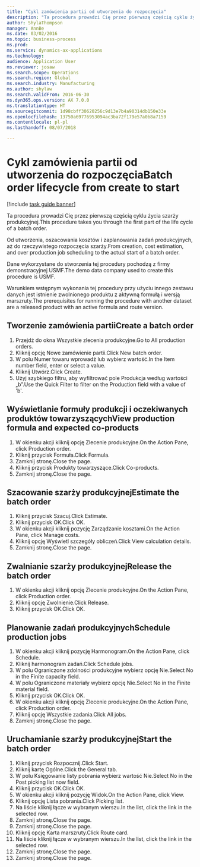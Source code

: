 ```yaml
--- 
title: "Cykl zamówienia partii od utworzenia do rozpoczęcia"
description: "Ta procedura prowadzi Cię przez pierwszą częścią cyklu życia szarży produkcyjnej."
author: ShylaThompson
manager: AnnBe
ms.date: 03/02/2016
ms.topic: business-process
ms.prod: 
ms.service: dynamics-ax-applications
ms.technology: 
audience: Application User
ms.reviewer: josaw
ms.search.scope: Operations
ms.search.region: Global
ms.search.industry: Manufacturing
ms.author: shylaw
ms.search.validFrom: 2016-06-30
ms.dyn365.ops.version: AX 7.0.0
ms.translationtype: HT
ms.sourcegitcommit: 1d98cbff30620256c9d13e7b4a90314db150e33e
ms.openlocfilehash: 13750a69776953094ac3ba72f179e57a0b8a7159
ms.contentlocale: pl-pl
ms.lasthandoff: 08/07/2018

---
```

# <a name="batch-order-lifecycle-from-create-to-start"></a><span data-ttu-id="0d781-103">Cykl zamówienia partii od utworzenia do rozpoczęcia</span><span class="sxs-lookup"><span data-stu-id="0d781-103">Batch order lifecycle from create to start</span></span>

[!include [task guide banner](../../includes/task-guide-banner.md)]

<span data-ttu-id="0d781-104">Ta procedura prowadzi Cię przez pierwszą częścią cyklu życia szarży produkcyjnej.</span><span class="sxs-lookup"><span data-stu-id="0d781-104">This procedure takes you through the first part of the life cycle of a batch order.</span></span>

<span data-ttu-id="0d781-105">Od utworzenia, oszacowania kosztów i zaplanowania zadań produkcyjnych, aż do rzeczywistego rozpoczęcia szarży.</span><span class="sxs-lookup"><span data-stu-id="0d781-105">From creation, cost estimation, and over production job scheduling to the actual start of a batch order.</span></span>



<span data-ttu-id="0d781-106">Dane wykorzystane do stworzenia tej procedury pochodzą z firmy demonstracyjnej USMF.</span><span class="sxs-lookup"><span data-stu-id="0d781-106">The demo data company used to create this procedure is USMF.</span></span> 



<span data-ttu-id="0d781-107">Warunkiem wstępnym wykonania tej procedury przy użyciu innego zestawu danych jest istnienie zwolnionego produktu z aktywną formułą i wersją marszruty.</span><span class="sxs-lookup"><span data-stu-id="0d781-107">The prerequisites for running the procedure with another dataset are a released product with an active formula and route version.</span></span>


## <a name="create-a-batch-order"></a><span data-ttu-id="0d781-108">Tworzenie zamówienia partii</span><span class="sxs-lookup"><span data-stu-id="0d781-108">Create a batch order</span></span>
1. <span data-ttu-id="0d781-109">Przejdź do okna Wszystkie zlecenia produkcyjne.</span><span class="sxs-lookup"><span data-stu-id="0d781-109">Go to All production orders.</span></span>
2. <span data-ttu-id="0d781-110">Kliknij opcję Nowe zamówienie partii.</span><span class="sxs-lookup"><span data-stu-id="0d781-110">Click New batch order.</span></span>
3. <span data-ttu-id="0d781-111">W polu Numer towaru wprowadź lub wybierz wartość.</span><span class="sxs-lookup"><span data-stu-id="0d781-111">In the Item number field, enter or select a value.</span></span>
4. <span data-ttu-id="0d781-112">Kliknij Utwórz.</span><span class="sxs-lookup"><span data-stu-id="0d781-112">Click Create.</span></span>
5. <span data-ttu-id="0d781-113">Użyj szybkiego filtru, aby wyfiltrować pole Produkcja według wartości „b”.</span><span class="sxs-lookup"><span data-stu-id="0d781-113">Use the Quick Filter to filter on the Production field with a value of 'b'.</span></span>

## <a name="view-production-formula-and-expected-co-products"></a><span data-ttu-id="0d781-114">Wyświetlanie formuły produkcji i oczekiwanych produktów towarzyszących</span><span class="sxs-lookup"><span data-stu-id="0d781-114">View production formula and expected co-products</span></span>
1. <span data-ttu-id="0d781-115">W okienku akcji kliknij opcję Zlecenie produkcyjne.</span><span class="sxs-lookup"><span data-stu-id="0d781-115">On the Action Pane, click Production order.</span></span>
2. <span data-ttu-id="0d781-116">Kliknij przycisk Formuła.</span><span class="sxs-lookup"><span data-stu-id="0d781-116">Click Formula.</span></span>
3. <span data-ttu-id="0d781-117">Zamknij stronę.</span><span class="sxs-lookup"><span data-stu-id="0d781-117">Close the page.</span></span>
4. <span data-ttu-id="0d781-118">Kliknij przycisk Produkty towarzyszące.</span><span class="sxs-lookup"><span data-stu-id="0d781-118">Click Co-products.</span></span>
5. <span data-ttu-id="0d781-119">Zamknij stronę.</span><span class="sxs-lookup"><span data-stu-id="0d781-119">Close the page.</span></span>

## <a name="estimate-the-batch-order"></a><span data-ttu-id="0d781-120">Szacowanie szarży produkcyjnej</span><span class="sxs-lookup"><span data-stu-id="0d781-120">Estimate the batch order</span></span>
1. <span data-ttu-id="0d781-121">Kliknij przycisk Szacuj.</span><span class="sxs-lookup"><span data-stu-id="0d781-121">Click Estimate.</span></span>
2. <span data-ttu-id="0d781-122">Kliknij przycisk OK.</span><span class="sxs-lookup"><span data-stu-id="0d781-122">Click OK.</span></span>
3. <span data-ttu-id="0d781-123">W okienku akcji kliknij pozycję Zarządzanie kosztami.</span><span class="sxs-lookup"><span data-stu-id="0d781-123">On the Action Pane, click Manage costs.</span></span>
4. <span data-ttu-id="0d781-124">Kliknij opcję Wyświetl szczegóły obliczeń.</span><span class="sxs-lookup"><span data-stu-id="0d781-124">Click View calculation details.</span></span>
5. <span data-ttu-id="0d781-125">Zamknij stronę.</span><span class="sxs-lookup"><span data-stu-id="0d781-125">Close the page.</span></span>

## <a name="release-the-batch-order"></a><span data-ttu-id="0d781-126">Zwalnianie szarży produkcyjnej</span><span class="sxs-lookup"><span data-stu-id="0d781-126">Release the batch order</span></span>
1. <span data-ttu-id="0d781-127">W okienku akcji kliknij opcję Zlecenie produkcyjne.</span><span class="sxs-lookup"><span data-stu-id="0d781-127">On the Action Pane, click Production order.</span></span>
2. <span data-ttu-id="0d781-128">Kliknij opcję Zwolnienie.</span><span class="sxs-lookup"><span data-stu-id="0d781-128">Click Release.</span></span>
3. <span data-ttu-id="0d781-129">Kliknij przycisk OK.</span><span class="sxs-lookup"><span data-stu-id="0d781-129">Click OK.</span></span>

## <a name="schedule-production-jobs"></a><span data-ttu-id="0d781-130">Planowanie zadań produkcyjnych</span><span class="sxs-lookup"><span data-stu-id="0d781-130">Schedule production jobs</span></span>
1. <span data-ttu-id="0d781-131">W okienku akcji kliknij pozycję Harmonogram.</span><span class="sxs-lookup"><span data-stu-id="0d781-131">On the Action Pane, click Schedule.</span></span>
2. <span data-ttu-id="0d781-132">Kliknij harmonogram zadań.</span><span class="sxs-lookup"><span data-stu-id="0d781-132">Click Schedule jobs.</span></span>
3. <span data-ttu-id="0d781-133">W polu Ograniczone zdolności produkcyjne wybierz opcję Nie.</span><span class="sxs-lookup"><span data-stu-id="0d781-133">Select No in the Finite capacity field.</span></span>
4. <span data-ttu-id="0d781-134">W polu Ograniczone materiały wybierz opcję Nie.</span><span class="sxs-lookup"><span data-stu-id="0d781-134">Select No in the Finite material field.</span></span>
5. <span data-ttu-id="0d781-135">Kliknij przycisk OK.</span><span class="sxs-lookup"><span data-stu-id="0d781-135">Click OK.</span></span>
6. <span data-ttu-id="0d781-136">W okienku akcji kliknij opcję Zlecenie produkcyjne.</span><span class="sxs-lookup"><span data-stu-id="0d781-136">On the Action Pane, click Production order.</span></span>
7. <span data-ttu-id="0d781-137">Kliknij opcję Wszystkie zadania.</span><span class="sxs-lookup"><span data-stu-id="0d781-137">Click All jobs.</span></span>
8. <span data-ttu-id="0d781-138">Zamknij stronę.</span><span class="sxs-lookup"><span data-stu-id="0d781-138">Close the page.</span></span>

## <a name="start-the-batch-order"></a><span data-ttu-id="0d781-139">Uruchamianie szarży produkcyjnej</span><span class="sxs-lookup"><span data-stu-id="0d781-139">Start the batch order</span></span>
1. <span data-ttu-id="0d781-140">Kliknij przycisk Rozpocznij.</span><span class="sxs-lookup"><span data-stu-id="0d781-140">Click Start.</span></span>
2. <span data-ttu-id="0d781-141">Kliknij kartę Ogólne.</span><span class="sxs-lookup"><span data-stu-id="0d781-141">Click the General tab.</span></span>
3. <span data-ttu-id="0d781-142">W polu Księgowanie listy pobrania wybierz wartość Nie.</span><span class="sxs-lookup"><span data-stu-id="0d781-142">Select No in the Post picking list now field.</span></span>
4. <span data-ttu-id="0d781-143">Kliknij przycisk OK.</span><span class="sxs-lookup"><span data-stu-id="0d781-143">Click OK.</span></span>
5. <span data-ttu-id="0d781-144">W okienku akcji kliknij pozycję Widok.</span><span class="sxs-lookup"><span data-stu-id="0d781-144">On the Action Pane, click View.</span></span>
6. <span data-ttu-id="0d781-145">Kliknij opcję Lista pobrania.</span><span class="sxs-lookup"><span data-stu-id="0d781-145">Click Picking list.</span></span>
7. <span data-ttu-id="0d781-146">Na liście kliknij łącze w wybranym wierszu.</span><span class="sxs-lookup"><span data-stu-id="0d781-146">In the list, click the link in the selected row.</span></span>
8. <span data-ttu-id="0d781-147">Zamknij stronę.</span><span class="sxs-lookup"><span data-stu-id="0d781-147">Close the page.</span></span>
9. <span data-ttu-id="0d781-148">Zamknij stronę.</span><span class="sxs-lookup"><span data-stu-id="0d781-148">Close the page.</span></span>
10. <span data-ttu-id="0d781-149">Kliknij opcję Karta marszruty.</span><span class="sxs-lookup"><span data-stu-id="0d781-149">Click Route card.</span></span>
11. <span data-ttu-id="0d781-150">Na liście kliknij łącze w wybranym wierszu.</span><span class="sxs-lookup"><span data-stu-id="0d781-150">In the list, click the link in the selected row.</span></span>
12. <span data-ttu-id="0d781-151">Zamknij stronę.</span><span class="sxs-lookup"><span data-stu-id="0d781-151">Close the page.</span></span>
13. <span data-ttu-id="0d781-152">Zamknij stronę.</span><span class="sxs-lookup"><span data-stu-id="0d781-152">Close the page.</span></span>


